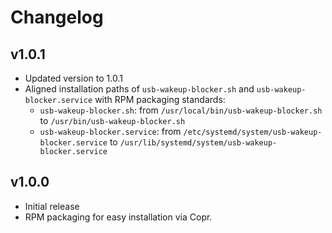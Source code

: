 # Changelog

## v1.0.1
- Updated version to 1.0.1
- Aligned installation paths of `usb-wakeup-blocker.sh` and `usb-wakeup-blocker.service` with RPM packaging standards:
    - `usb-wakeup-blocker.sh`: from `/usr/local/bin/usb-wakeup-blocker.sh` to `/usr/bin/usb-wakeup-blocker.sh`
    - `usb-wakeup-blocker.service`: from `/etc/systemd/system/usb-wakeup-blocker.service` to `/usr/lib/systemd/system/usb-wakeup-blocker.service`

## v1.0.0
- Initial release
- RPM packaging for easy installation via Copr.
